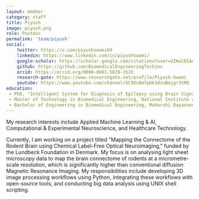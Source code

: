 ```yaml
---
layout: member
category: staff
title: Piyush
image: piyush.png
role: Postdoc
permalink: 'team/piyush'
social:
    twitter: https://x.com/piyushswami04
    linkedin: https://www.linkedin.com/in/piyushswami/
    google-scholar: https://scholar.google.com/citations?user=UIKwlDIAAAAJ&hl=en
    github: https://github.com/BiomedicalEngineeringTechies
    orcid: https://orcid.org/0000-0001-5839-352X
    research-gate: https://www.researchgate.net/profile/Piyush-Swami
    youtube: https://www.youtube.com/channel/UC9VuNmfpU63dxuBmjgr3tMQ
education:
 - PhD, "Intelligent System for Diagnosis of Epilepsy using Brain Signals", Indian Institute of Technology - Delhi (IITD), jointly affiliated with All India Institute of Medical Sciences – Delhi (AIIMS-D)
 - Master of Technology in Biomedical Engineering, National Institute of Technology - Rourkela (NITR), India
 - Bachelor of Engineering in Biomedical Engineering, Maharshi Dayanand University (MDU) - Rohtak, India
---
```


My research interests include Applied Machine Learning & AI, Computational & Experimental Neuroscience, and Healthcare Technology.

Currently, I am working on a project titled "Mapping the Connectome of the Rodent Brain using Chemical Label-Free Optical Neuroimaging," funded by the Lundbeck Foundation in Denmark. My focus is on analysing light sheet microscopy data to map the brain connectome of rodents at a micrometre-scale resolution, which is significantly higher than conventional diffusion Magnetic Resonance Imaging. My responsibilities include developing 3D image processing workflows using Python, integrating these workflows with open-source tools, and conducting big data analysis using UNIX shell scripting.
